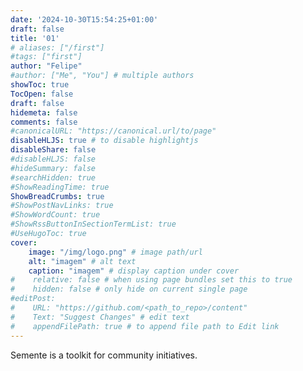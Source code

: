 ```yaml
---
date: '2024-10-30T15:54:25+01:00'
draft: false
title: '01'
# aliases: ["/first"]
#tags: ["first"]
author: "Felipe"
#author: ["Me", "You"] # multiple authors
showToc: true
TocOpen: false
draft: false
hidemeta: false
comments: false
#canonicalURL: "https://canonical.url/to/page"
disableHLJS: true # to disable highlightjs
disableShare: false
#disableHLJS: false
#hideSummary: false
#searchHidden: true
#ShowReadingTime: true
ShowBreadCrumbs: true
#ShowPostNavLinks: true
#ShowWordCount: true
#ShowRssButtonInSectionTermList: true
#UseHugoToc: true
cover:
    image: "/img/logo.png" # image path/url
    alt: "imagem" # alt text
    caption: "imagem" # display caption under cover
#    relative: false # when using page bundles set this to true
#    hidden: false # only hide on current single page
#editPost:
#    URL: "https://github.com/<path_to_repo>/content"
#    Text: "Suggest Changes" # edit text
#    appendFilePath: true # to append file path to Edit link
---
```

Semente is a toolkit for community initiatives. 